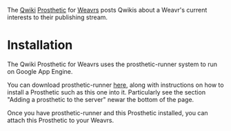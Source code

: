The [Qwiki](http://www.qwiki.com/) [Prosthetic](http://developer.weavrs.com/) for [Weavrs](http://weavrs.com/) posts Qwikis about a Weavr's current interests to their publishing stream.

# Installation

The Qwiki Prosthetic for Weavrs uses the prosthetic-runner system to run on Google App Engine.

You can download prosthetic-runner [here](https://github.com/philterphactory/prosthetic-runner), along with instructions on how to install a Prosthetic such as this one into it. Particularly see the section "Adding a prosthetic to the server" newar the bottom of the page.

Once you have prosthetic-runner and this Prosthetic installed, you can attach this Prosthetic to your Weavrs.
